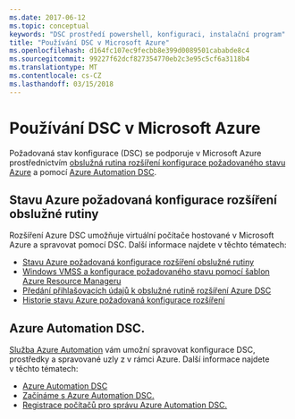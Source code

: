 ```yaml
---
ms.date: 2017-06-12
ms.topic: conceptual
keywords: "DSC prostředí powershell, konfiguraci, instalační program"
title: "Používání DSC v Microsoft Azure"
ms.openlocfilehash: d164fc107ec9fecbb8e399d0089501cababde8c4
ms.sourcegitcommit: 99227f62dcf827354770eb2c3e95c5cf6a3118b4
ms.translationtype: MT
ms.contentlocale: cs-CZ
ms.lasthandoff: 03/15/2018
---
```

# <a name="using-dsc-on-microsoft-azure"></a>Používání DSC v Microsoft Azure

Požadovaná stav konfigurace (DSC) se podporuje v Microsoft Azure prostřednictvím [obslužná rutina rozšíření konfigurace požadovaného stavu Azure](/azure/virtual-machines/virtual-machines-windows-extensions-dsc-overview) a pomocí [Azure Automation DSC](/azure/automation/automation-dsc-overview).

## <a name="azure-desired-state-configuration-extension-handler"></a>Stavu Azure požadovaná konfigurace rozšíření obslužné rutiny

Rozšíření Azure DSC umožňuje virtuální počítače hostované v Microsoft Azure a spravovat pomocí DSC. Další informace najdete v těchto tématech:

- [Stavu Azure požadovaná konfigurace rozšíření obslužné rutiny](/azure/virtual-machines/virtual-machines-windows-extensions-dsc-overview)
- [Windows VMSS a konfigurace požadovaného stavu pomocí šablon Azure Resource Manageru](/azure/virtual-machines/virtual-machines-windows-extensions-dsc-template)
- [Předání přihlašovacích údajů k obslužné rutině rozšíření Azure DSC](/azure/virtual-machines/virtual-machines-windows-extensions-dsc-credentials)
- [Historie stavu Azure požadovaná konfigurace rozšíření](azureDscexthistory.md)

## <a name="azure-automation-dsc"></a>Azure Automation DSC.

[Služba Azure Automation](/services/automation/) vám umožní spravovat konfigurace DSC, prostředky a spravované uzly z v rámci Azure. Další informace najdete v těchto tématech:

- [Azure Automation DSC](/azure/automation/automation-dsc-overview)
- [Začínáme s Azure Automation DSC.](/azure/automation/automation-dsc-getting-started)
- [Registrace počítačů pro správu Azure Automation DSC.](/azure/automation/automation-dsc-onboarding)

